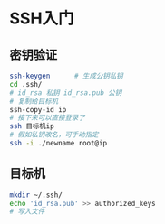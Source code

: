 <!-- 
title: SSH
sort: 
--> 
# SSH入门

## 密钥验证

```bash
ssh-keygen		# 生成公钥私钥
cd .ssh/
# id_rsa 私钥	id_rsa.pub 公钥
# 复制给目标机
ssh-copy-id ip
# 接下来可以直接登录了
ssh 目标机ip
# 假如私钥改名，可手动指定
ssh -i ./newname root@ip
```

## 目标机

```bash
mkdir ~/.ssh/
echo 'id_rsa.pub' >> authorized_keys
# 写入文件
```

